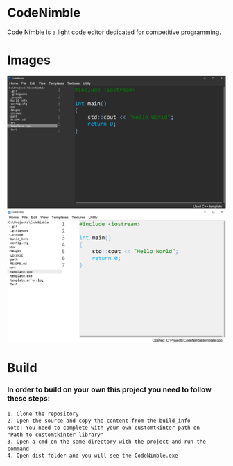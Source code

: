 # CodeNimble
Code Nimble is a light code editor dedicated for competitive programming.

# Images

<img src="images/ss.png">
<img src="images/ss2.png">

# Build

### In order to build on your own this project you need to follow these steps:

    1. Clone the repository
    2. Open the source and copy the content from the build_info
    Note: You need to complete with your own customtkinter path on 
    "Path to customtkinter library"
    3. Open a cmd on the same directory with the project and run the command
    4. Open dist folder and you will see the CodeNimble.exe

